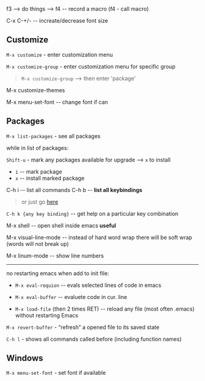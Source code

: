 f3 --> do things --> f4 -- record a macro (f4 - call macro) 

C-x C-+/- -- increate/decrease font size


## Customize

`M-x customize` - enter customization menu

`M-x customize-group` - enter customization menu for specific group

> `M-x customize-group` --> then enter 'package'

M-x customize-themes

M-x menu-set-font -- change font if can


## Packages

`M-x list-packages` - see all packages

while in list of packages:

`Shift-u` - mark any packages available for upgrade --> `x` to install
- `i` -- mark package
- `x` -- install marked package


C-h i -- list all commands
C-h b -- **list all keybindings**
> or just go [here](https://www.gnu.org/software/emacs/refcards/pdf/refcard.pdf)

`C-h k {any key binding}` -- get help on a particular key combination

M-x shell -- open shell inside emacs **useful**

M-x visual-line-mode -- instead of hard word wrap there will be soft wrap (words will not break up)

M-x linum-mode -- show line numbers


---

no restarting emacs when add to init file:

- `M-x eval-requion` -- evals selected lines of code in emacs

- `M-x eval-buffer` -- evaluete code in cur. line

- `M-x load-file` (then 2 times RET) -- reload any file (most often .emacs) without restarting Emacs


`M-x revert-buffer` - “refresh” a opened file to its saved state


`C-h l` - shows all commands called before (including function names)



## Windows

`M-x menu-set-font` - set font if available


